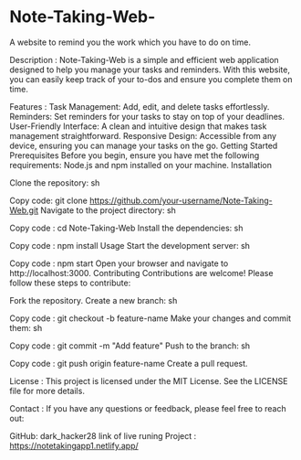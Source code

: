 # Note-Taking-Web-
A website to remind you the work which you have to do on time.


Description :
Note-Taking-Web is a simple and efficient web application designed to help you manage your tasks and reminders. With this website, you can easily keep track of your to-dos and ensure you complete them on time.

Features :
Task Management: Add, edit, and delete tasks effortlessly.
Reminders: Set reminders for your tasks to stay on top of your deadlines.
User-Friendly Interface: A clean and intuitive design that makes task management straightforward.
Responsive Design: Accessible from any device, ensuring you can manage your tasks on the go.
Getting Started
Prerequisites
Before you begin, ensure you have met the following requirements:
Node.js and npm installed on your machine.
Installation

Clone the repository:
sh

Copy code: 
git clone https://github.com/your-username/Note-Taking-Web.git
Navigate to the project directory:
sh

Copy code :
cd Note-Taking-Web
Install the dependencies:
sh

Copy code :
npm install
Usage
Start the development server:
sh

Copy code :
npm start
Open your browser and navigate to http://localhost:3000.
Contributing
Contributions are welcome! Please follow these steps to contribute:

Fork the repository.
Create a new branch:
sh

Copy code :
git checkout -b feature-name
Make your changes and commit them:
sh

Copy code : 
git commit -m "Add feature"
Push to the branch:
sh

Copy code : 
git push origin feature-name
Create a pull request.

License : 
This project is licensed under the MIT License. See the LICENSE file for more details.

Contact :
If you have any questions or feedback, please feel free to reach out:


GitHub: dark_hacker28
link of live runing Project : https://notetakingapp1.netlify.app/
